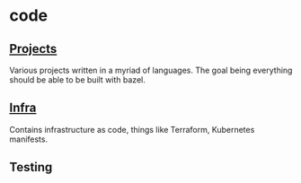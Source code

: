 # code

## [Projects](https://github.com/AmrikSD/code/tree/main/projects)

Various projects written in a myriad of languages.
The goal being everything should be able to be built with bazel.

## [Infra](https://github.com/AmrikSD/code/tree/main/infra)

Contains infrastructure as code, things like Terraform, Kubernetes manifests.

## Testing
